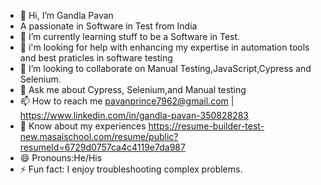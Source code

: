 - 👋 Hi, I’m Gandla Pavan
- A passionate in Software in Test from India
- 🌱 I’m currently learning stuff to be a Software in Test.
- 👀 i'm looking for help with enhancing my expertise in automation tools and best praticles in software testing
- 💞️ I’m looking to collaborate on Manual Testing,JavaScript,Cypress and Selenium.
- 💬 Ask me about Cypress, Selenium,and Manual testing
- 📫 How to reach me pavanprince7962@gmail.com    |  https://www.linkedin.com/in/gandla-pavan-350828283
- 📄 Know about my experiences https://resume-builder-test-new.masaischool.com/resume/public?resumeId=6729d0757ca4c4119e7da987
- 😄 Pronouns:He/His
- ⚡ Fun fact: I enjoy troubleshooting complex problems.


<!---
pavan132-p/pavan132-p is a ✨ special ✨ repository because its `README.md` (this file) appears on your GitHub profile.
You can click the Preview link to take a look at your changes.
--->

